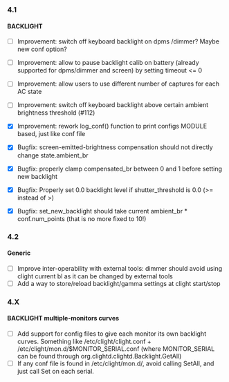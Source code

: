 ### 4.1

#### BACKLIGHT
- [ ] Improvement: switch off keyboard backlight on dpms /dimmer? Maybe new conf option?
- [ ] Improvement: allow to pause backlight calib on battery (already supported for dpms/dimmer and screen) by setting timeout <= 0
- [ ] Improvement: allow users to use different number of captures for each AC state
- [ ] Improvement: switch off keyboard backlight above certain ambient brightness threshold (#112)
- [x] Improvement: rework log_conf() function to print configs MODULE based, just like conf file

- [x] Bugfix: screen-emitted-brightness compensation should not directly change state.ambient_br
- [x] Bugfix: properly clamp compensated_br between 0 and 1 before setting new backlight
- [x] Bugfix: Properly set 0.0 backlight level if shutter_threshold is 0.0 (>= instead of >)
- [x] Bugfix: set_new_backlight should take current ambient_br * conf.num_points (that is no more fixed to 10!)

### 4.2

#### Generic
- [ ] Improve inter-operability with external tools: dimmer should avoid using clight current bl as it can be changed by external tools
- [ ] Add a way to store/reload backlight/gamma settings at clight start/stop

### 4.X

#### BACKLIGHT multiple-monitors curves
- [ ] Add support for config files to give each monitor its own backlight curves. Something like /etc/clight/clight.conf + /etc/clight/mon.d/$MONITOR_SERIAL.conf (where MONITOR_SERIAL can be found through org.clightd.clightd.Backlight.GetAll)
- [ ] If any conf file is found in /etc/clight/mon.d/, avoid calling SetAll, and just call Set on each serial.
